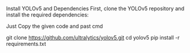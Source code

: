 Install YOLOv5 and Dependencies
First, clone the YOLOv5 repository and install the required dependencies:

Just Copy the given code and past cmd


git clone https://github.com/ultralytics/yolov5.git
cd yolov5
pip install -r requirements.txt


